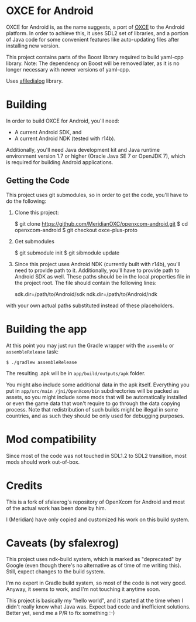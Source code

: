 # OXCE for Android

OXCE for Android is, as the name suggests, a port of [OXCE](https://openxcom.org/forum/index.php/topic,5251.0.html) to the
Android platform. In order to achieve this, it uses SDL2 set of libraries, and a portion of Java
code for some convenient features like auto-updating files after installing new version.

This project contains parts of the Boost library required to build yaml-cpp library.
Note: The dependency on Boost will be removed later, as it is no longer necessary with newer versions of yaml-cpp.

Uses [afiledialog](https://github.com/jfmdev/afiledialog) library.

# Building

In order to build OXCE for Android, you'll need:

 - A current Android SDK, and
 - A current Android NDK (tested with r14b).

Additionally, you'll need Java development kit and Java runtime environment version 1.7 or higher
(Oracle Java SE 7 or OpenJDK 7), which is required for building Android applications.

## Getting the Code

This project uses git submodules, so in order to get the code, you'll have to do the following:

1. Clone this project:


    $ git clone https://github.com/MeridianOXC/openxcom-android.git
    $ cd openxcom-android
    $ git checkout oxce-plus-proto

2. Get submodules


    $ git submodule init
    $ git sibmodule update

3. Since this project uses Android NDK (currently built with r14b), you'll need to provide path
to it. Additionally, you'll have to provide path to Android SDK as well. These paths should be in
the local.properties file in the project root. The file should contain the following lines:


    sdk.dir=/path/to/Android/sdk
    ndk.dir=/path/to/Android/ndk

with your own actual paths substituted instead of these placeholders.

# Building the app

At this point you may just run the Gradle wrapper with the `assemble` or `assembleRelease` task:


    $ ./gradlew assembleRelease

The resulting .apk will be in `app/build/outputs/apk` folder.

You might also include some additional data in the apk itself. Everything you put in `app/src/main
/jni/OpenXcom/bin` subdirectories will be packed as assets, so you might include some mods that will be
automatically installed or even the game data that won't require to go through the data copying
process. Note that redistribution of such builds might be illegal in some countries, and as
such they should be only used for debugging purposes.

# Mod compatibility

Since most of the code was not touched in SDL1.2 to SDL2 transition, most mods should work out-of-box.

# Credits

This is a fork of sfalexrog's repository of OpenXcom for Android and most of the actual work has been done by him.

I (Meridian) have only copied and customized his work on this build system.

# Caveats (by sfalexrog)

This project uses ndk-build system, which is marked as "deprecated" by Google (even though there's
no alternative as of time of me writing this). Still, expect changes to the build system.

I'm no expert in Gradle build system, so most of the code is not very good. Anyway, it seems to work,
and I'm not touching it anytime soon.

This project is basically my "hello world", and it started at the time when I didn't really know what
Java was. Expect bad code and inefficient solutions. Better yet, send me a P/R to fix something :-)

